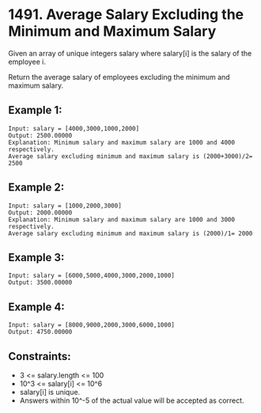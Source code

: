 # 1491. Average Salary Excluding the Minimum and Maximum Salary

Given an array of unique integers salary where salary[i] is the salary of the employee i.

Return the average salary of employees excluding the minimum and maximum salary.

## Example 1:

```
Input: salary = [4000,3000,1000,2000]
Output: 2500.00000
Explanation: Minimum salary and maximum salary are 1000 and 4000 respectively.
Average salary excluding minimum and maximum salary is (2000+3000)/2= 2500
```

## Example 2:

```
Input: salary = [1000,2000,3000]
Output: 2000.00000
Explanation: Minimum salary and maximum salary are 1000 and 3000 respectively.
Average salary excluding minimum and maximum salary is (2000)/1= 2000
```

## Example 3:

```
Input: salary = [6000,5000,4000,3000,2000,1000]
Output: 3500.00000
```

## Example 4:

```
Input: salary = [8000,9000,2000,3000,6000,1000]
Output: 4750.00000
```

## Constraints:

* 3 <= salary.length <= 100
* 10^3 <= salary[i] <= 10^6
* salary[i] is unique.
* Answers within 10^-5 of the actual value will be accepted as correct.